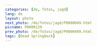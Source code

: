 ```yaml
---
categories: [de, fotos, jagd]
lang: de
layout: photo
next_photo: /de/fotos/jagd/P0000049.html
picname: P0000129
prev_photo: /de/fotos/jagd/P0000409.html
tags: [Dead Springbock]
---
```

